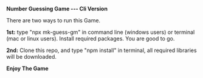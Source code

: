 **Number Guessing Game --- Cli Version**

There are two ways to run this Game.

**1st:** type "npx mk-guess-gm" in command line (windows users) or terminal (mac or linux users).
Install required packages. You are good to go.

**2nd:** Clone this repo, and type "npm install" in terminal, all required libraries will be downloaded.

**Enjoy The Game**
